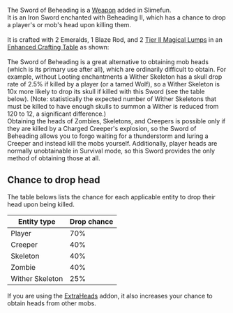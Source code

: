 The Sword of Beheading is a [Weapon](https://github.com/Slimefun/Slimefun4/wiki/Weapons) added in Slimefun.<br>
It is an Iron Sword enchanted with Beheading II, which has a chance to drop a player's or mob's head upon killing them.<br><br>
It is crafted with 2 Emeralds, 1 Blaze Rod, and 2 [Tier II Magical Lumps](https://github.com/Slimefun/Slimefun4/wiki/Magical-Items) in an [Enhanced Crafting Table](https://github.com/Slimefun/Slimefun4/wiki/Enhanced-Crafting-Table) as shown:<br>
<br>
The Sword of Beheading is a great alternative to obtaining mob heads (which is its primary use after all), which are ordinarily difficult to obtain. For example, without Looting enchantments a Wither Skeleton has a skull drop rate of 2.5% if killed by a player (or a tamed Wolf), so a Wither Skeleton is 10x more likely to drop its skull if killed with this Sword (see the table below). (Note: statistically the expected number of Wither Skeletons that must be killed to have enough skulls to summon a Wither is reduced from 120 to 12, a significant difference.)<br> Obtaining the  heads of Zombies, Skeletons, and Creepers is possible only if they are killed by a Charged Creeper's explosion, so the Sword of Beheading allows you to forgo waiting for a thunderstorm and luring a Creeper and instead kill the mobs yourself. Additionally, player heads are normally unobtainable in Survival mode, so this Sword provides the only method of obtaining those at all.

## Chance to drop head
The table belows lists the chance for each applicable entity to drop their head upon being killed.

| Entity type | Drop chance |
| ----------- | ----------- |
| Player | 70% |
| Creeper | 40% |
| Skeleton | 40% |
| Zombie | 40% |
| Wither Skeleton | 25% |

If you are using the [ExtraHeads](https://github.com/Slimefun/Slimefun4/wiki/ExtraHeads) addon, it also increases your chance to obtain heads from other mobs.
